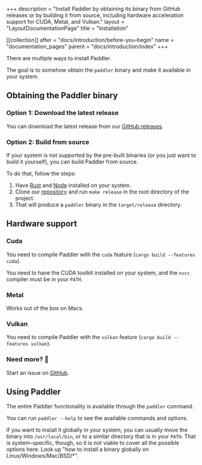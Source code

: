 +++
description = "Install Paddler by obtaining its binary from GitHub releases or by building it from source, including hardware acceleration support for CUDA, Metal, and Vulkan."
layout = "LayoutDocumentationPage"
title = "Installation"

[[collection]]
after = "docs/introduction/before-you-begin"
name = "documentation_pages"
parent = "docs/introduction/index"
+++

There are multiple ways to install Paddler. 

The goal is to somehow obtain the `paddler` binary and make it available in your system.

## Obtaining the Paddler binary

### Option 1: Download the latest release

You can download the latest release from our [GitHub releases](https://github.com/intentee/paddler/releases).

### Option 2: Build from source

If your system is not supported by the pre-built binaries (or you just want to build it yourself), you can build Paddler from source.

To do that, follow the steps:

1. Have [Rust](https://www.rust-lang.org/) and [Node](https://nodejs.org/en) installed on your system.
2. Clone our [repository](https://github.com/intentee/paddler) and run `make release` in the root directory of the project.
3. That will produce a `paddler` binary in the `target/release` directory.

## Hardware support

### Cuda 

You need to compile Paddler with the `cuda` feature (`cargo build --features cuda`). 

You need to have the CUDA toolkit installed on your system, and the `nvcc` compiler must be in your `PATH`.

### Metal

Works out of the box on Macs.

### Vulkan

You need to compile Paddler with the `vulkan` feature (`cargo build --features vulkan`).

### Need more? 🙂

Start an issue on [GitHub](https://github.com/intentee/paddler/issues).

## Using Paddler

The entire Paddler functionality is available through the `paddler` command.

You can run `paddler --help` to see the available commands and options.

If you want to install it globally in your system, you can usually move the binary into `/usr/local/bin`, or to a
similar directory that is in your `PATH`. That is system-specific, though, so it is not viable to cover all the
possible options here. Look up "how to install a binary globally on Linux/Windows/Mac/BSD/*".
